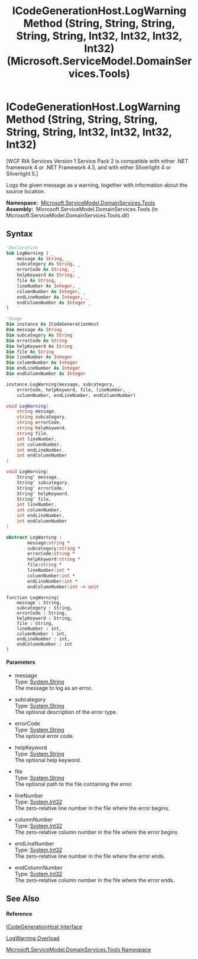﻿---
title: ICodeGenerationHost.LogWarning Method (String, String, String, String, String, Int32, Int32, Int32, Int32) (Microsoft.ServiceModel.DomainServices.Tools)
TOCTitle: LogWarning Method (String, String, String, String, String, Int32, Int32, Int32, Int32)
ms:assetid: M:Microsoft.ServiceModel.DomainServices.Tools.ICodeGenerationHost.LogWarning(System.String,System.String,System.String,System.String,System.String,System.Int32,System.Int32,System.Int32,System.Int32)
ms:mtpsurl: https://msdn.microsoft.com/en-us/library/microsoft.servicemodel.domainservices.tools.icodegenerationhost.logwarning(v=VS.91)
ms:contentKeyID: 32336373
ms.date: 01/27/2012
mtps_version: v=VS.91
dev_langs:
- vb
- csharp
- c++
- fsharp
- jscript
api_location:
- microsoft.servicemodel.domainservices.tools.dll
api_name:
- Microsoft.ServiceModel.DomainServices.Tools.ICodeGenerationHost.LogWarning
api_type:
- Managed
topic_type:
- apiref
- kbSyntax
product_family_name: VS
ROBOTS: INDEX,FOLLOW
---

# ICodeGenerationHost.LogWarning Method (String, String, String, String, String, Int32, Int32, Int32, Int32)

\[WCF RIA Services Version 1 Service Pack 2 is compatible with either .NET framework 4 or .NET Framework 4.5, and with either Silverlight 4 or Silverlight 5.\]

Logs the given message as a warning, together with information about the source location.

**Namespace:**  [Microsoft.ServiceModel.DomainServices.Tools](gg153739\(v=vs.91\).md)  
**Assembly:**  Microsoft.ServiceModel.DomainServices.Tools (in Microsoft.ServiceModel.DomainServices.Tools.dll)

## Syntax

``` vb
'Declaration
Sub LogWarning ( _
    message As String, _
    subcategory As String, _
    errorCode As String, _
    helpKeyword As String, _
    file As String, _
    lineNumber As Integer, _
    columnNumber As Integer, _
    endLineNumber As Integer, _
    endColumnNumber As Integer _
)
```

``` vb
'Usage
Dim instance As ICodeGenerationHost
Dim message As String
Dim subcategory As String
Dim errorCode As String
Dim helpKeyword As String
Dim file As String
Dim lineNumber As Integer
Dim columnNumber As Integer
Dim endLineNumber As Integer
Dim endColumnNumber As Integer

instance.LogWarning(message, subcategory, _
    errorCode, helpKeyword, file, lineNumber, _
    columnNumber, endLineNumber, endColumnNumber)
```

``` csharp
void LogWarning(
    string message,
    string subcategory,
    string errorCode,
    string helpKeyword,
    string file,
    int lineNumber,
    int columnNumber,
    int endLineNumber,
    int endColumnNumber
)
```

``` c++
void LogWarning(
    String^ message, 
    String^ subcategory, 
    String^ errorCode, 
    String^ helpKeyword, 
    String^ file, 
    int lineNumber, 
    int columnNumber, 
    int endLineNumber, 
    int endColumnNumber
)
```

``` fsharp
abstract LogWarning : 
        message:string * 
        subcategory:string * 
        errorCode:string * 
        helpKeyword:string * 
        file:string * 
        lineNumber:int * 
        columnNumber:int * 
        endLineNumber:int * 
        endColumnNumber:int -> unit 
```

``` jscript
function LogWarning(
    message : String, 
    subcategory : String, 
    errorCode : String, 
    helpKeyword : String, 
    file : String, 
    lineNumber : int, 
    columnNumber : int, 
    endLineNumber : int, 
    endColumnNumber : int
)
```

#### Parameters

  - message  
    Type: [System.String](https://msdn.microsoft.com/en-us/library/s1wwdcbf)  
    The message to log as an error.  

<!-- end list -->

  - subcategory  
    Type: [System.String](https://msdn.microsoft.com/en-us/library/s1wwdcbf)  
    The optional description of the error type.  

<!-- end list -->

  - errorCode  
    Type: [System.String](https://msdn.microsoft.com/en-us/library/s1wwdcbf)  
    The optional error code.  

<!-- end list -->

  - helpKeyword  
    Type: [System.String](https://msdn.microsoft.com/en-us/library/s1wwdcbf)  
    The optional help keyword.  

<!-- end list -->

  - file  
    Type: [System.String](https://msdn.microsoft.com/en-us/library/s1wwdcbf)  
    The optional path to the file containing the error.  

<!-- end list -->

  - lineNumber  
    Type: [System.Int32](https://msdn.microsoft.com/en-us/library/td2s409d)  
    The zero-relative line number in the file where the error begins.  

<!-- end list -->

  - columnNumber  
    Type: [System.Int32](https://msdn.microsoft.com/en-us/library/td2s409d)  
    The zero-relative column number in the file where the error begins  

<!-- end list -->

  - endLineNumber  
    Type: [System.Int32](https://msdn.microsoft.com/en-us/library/td2s409d)  
    The zero-relative line number in the file where the error ends.  

<!-- end list -->

  - endColumnNumber  
    Type: [System.Int32](https://msdn.microsoft.com/en-us/library/td2s409d)  
    The zero-relative column number in the file where the error ends.  

## See Also

#### Reference

[ICodeGenerationHost Interface](gg153779\(v=vs.91\).md)

[LogWarning Overload](hh766088\(v=vs.91\).md)

[Microsoft.ServiceModel.DomainServices.Tools Namespace](gg153739\(v=vs.91\).md)


